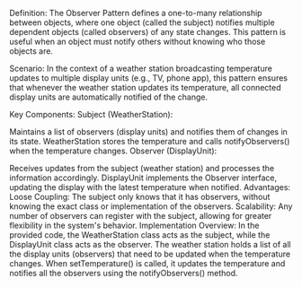 Definition:
The Observer Pattern defines a one-to-many relationship between objects, where one object (called the subject) notifies multiple dependent objects (called observers) of any state changes. This pattern is useful when an object must notify others without knowing who those objects are.

Scenario:
In the context of a weather station broadcasting temperature updates to multiple display units (e.g., TV, phone app), this pattern ensures that whenever the weather station updates its temperature, all connected display units are automatically notified of the change.

Key Components:
Subject (WeatherStation):

Maintains a list of observers (display units) and notifies them of changes in its state.
WeatherStation stores the temperature and calls notifyObservers() when the temperature changes.
Observer (DisplayUnit):

Receives updates from the subject (weather station) and processes the information accordingly.
DisplayUnit implements the Observer interface, updating the display with the latest temperature when notified.
Advantages:
Loose Coupling: The subject only knows that it has observers, without knowing the exact class or implementation of the observers.
Scalability: Any number of observers can register with the subject, allowing for greater flexibility in the system's behavior.
Implementation Overview:
In the provided code, the WeatherStation class acts as the subject, while the DisplayUnit class acts as the observer. The weather station holds a list of all the display units (observers) that need to be updated when the temperature changes. When setTemperature() is called, it updates the temperature and notifies all the observers using the notifyObservers() method.